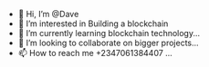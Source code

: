 - 👋 Hi, I’m @Dave
- 👀 I’m interested in Building a blockchain
- 🌱 I’m currently learning blockchain technology...
- 💞️ I’m looking to collaborate on bigger projects...
- 📫 How to reach me +2347061384407 ...

<!---
Daviezn/Daviezn is a ✨ special ✨ repository because its `README.md` (this file) appears on your GitHub profile.
You can click the Preview link to take a look at your changes.
--->
